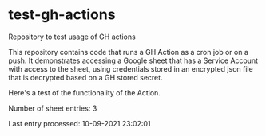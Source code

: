# test-gh-actions
Repository to test usage of GH actions

This repository contains code that runs a GH Action as a cron job or on a push. It demonstrates accessing a Google sheet that has a Service Account with access to the sheet, using credentials stored in an encrypted json file that is decrypted based on a GH stored secret. 

Here's a test of the functionality of the Action. 

Number of sheet entries: 3

Last entry processed: 10-09-2021 23:02:01
